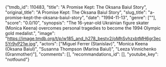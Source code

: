 {"tmdb_id": 110483, "title": "A Promise Kept: The Oksana Baiul Story", "original_title": "A Promise Kept: The Oksana Baiul Story", "slug_title": "a-promise-kept-the-oksana-baiul-story", "date": "1994-11-13", "genre": [""], "score": "0.0/10", "synopsis": "The 16-year-old Ukrainian figure skater (Monica Keena) overcomes personal tragedies to become the 1994 Olympic gold medalist.", "image": "https://image.tmdb.org/t/p/w185_and_h278_bestv2/oMhSvhzxbtMH6gr3ec5Yr9yP21w.jpg", "actors": ["Miguel Ferrer (Stanislav)", "Monica Keena (Oksana Baiul)", "Susanna Thompson (Marina Baiul)", "Leeza Vinnichenko (Granmother)"], "comments": [], "recommandations_id": [], "youtube_key": "notfound"}